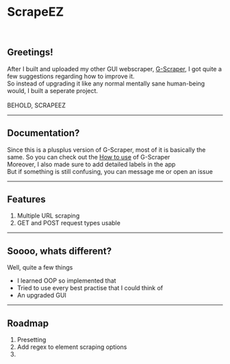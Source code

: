 <p align="center"><h1>ScrapeEZ</h1></p>
<br>
<h2>Greetings!</h2>
<p>
  After I built and uploaded my other GUI webscraper, <a href="https://github.com/muaaz-ur-habibi/G-Scraper">G-Scraper</a>, I got quite a few suggestions regarding how to improve it.<br>
  So instead of upgrading it like any normal mentally sane human-being would, I built a seperate project.<br><br>
  BEHOLD, SCRAPEEZ
</p>
<hr>
<h2>Documentation?</h2>
<p>
  Since this is a plusplus version of G-Scraper, most of it is basically the same. So you can check out the <a href="https://github.com/muaaz-ur-habibi/G-Scraper?tab=readme-ov-file#how-to-use">How to use</a> of G-Scraper<br>
  Moreover, I also made sure to add detailed labels in the app<br>
  But if something is still confusing, you can message me or open an issue
</p>
<hr>
<h2>Features</h2>
<p>
  <ol>
    <li>Multiple URL scraping</li>
    <li>GET and POST request types usable</li>
    
  </ol>
</p>
<hr>
<h2>Soooo, whats different?</h2>
<p>
  Well, quite a few things
  <ul>
    <li>I learned OOP so implemented that</li>
    <li>Tried to use every best practise that I could think of</li>
    <li>An upgraded GUI</li>
  </ul>
</p>
<hr>
<h2>Roadmap</h2>
<ol>
  <li>Presetting</li>
  <li>Add regex to element scraping options</li>
  <li></li>
</ol>

